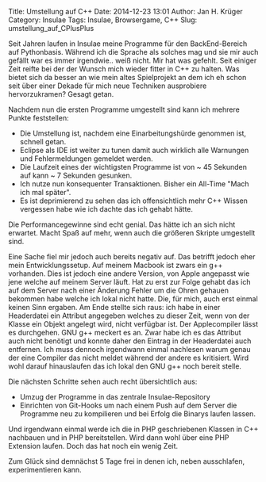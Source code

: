 Title: Umstellung auf C++
Date: 2014-12-23 13:01
Author: Jan H. Krüger
Category: Insulae
Tags: Insulae, Browsergame, C++
Slug: umstellung_auf_CPlusPlus

Seit Jahren laufen in Insulae meine Programme für den BackEnd-Bereich auf Pythonbasis. Während ich die Sprache als solches mag und sie mir auch gefällt war es immer irgendwie.. weiß nicht. Mir hat was gefehlt.
Seit einiger Zeit reifte bei der der Wunsch mich wieder fitter in C++ zu halten.
Was bietet sich da besser an wie mein altes Spielprojekt an dem ich eh schon seit über einer Dekade für mich neue Techniken ausprobiere hervorzukramen? Gesagt getan.


Nachdem nun die ersten Programme umgestellt sind kann ich mehrere Punkte feststellen:

* Die Umstellung ist, nachdem eine Einarbeitungshürde genommen ist, schnell getan.
* Eclipse als IDE ist weiter zu tunen damit auch wirklich alle Warnungen und Fehlermeldungen gemeldet werden.
* Die Laufzeit eines der wichtigsten Programme ist von ~ 45 Sekunden auf kann ~ 7 Sekunden gesunken.
* Ich nutze nun konsequenter Transaktionen. Bisher ein All-Time "Mach ich mal später".
* Es ist deprimierend zu sehen das ich offensichtlich mehr C++ Wissen vergessen habe wie ich dachte das ich gehabt hätte.


Die Performancegewinne sind echt genial. Das hätte ich an sich nicht erwartet. Macht Spaß auf mehr, wenn auch die größeren Skripte umgestellt sind.

Eine Sache fiel mir jedoch auch bereits negativ auf. Das betrifft jedoch eher mein Entwicklungssetup. Auf meinem Macbook ist zwars ein g++ vorhanden. Dies ist jedoch eine andere Version, von Apple angepasst wie jene welche auf meinem Server läuft. Hat zu erst zur Folge gehabt das ich auf dem Server nach einer Änderung Fehler um die Ohren gehauen bekommen habe welche ich lokal nicht hatte. Die, für mich, auch erst einmal keinen Sinn ergaben.
Am Ende stellte sich raus: ich habe in einer Headerdatei ein Attribut angegeben welches zu dieser Zeit, wenn von der Klasse ein Objekt angelegt wird, nicht verfügbar ist. Der Applecompiler lässt es durchgehen. GNU g++ meckert es an.
Zwar habe ich es das Attribut auch nicht benötigt und konnte daher den Eintrag in der Headerdatei auch entfernen. Ich muss dennoch irgendwann einmal nachlesen warum genau der eine Compiler das nicht meldet während der andere es kritisiert. Wird wohl darauf hinauslaufen das ich lokal den GNU g++ noch bereit stelle.


Die nächsten Schritte sehen auch recht übersichtlich aus:

* Umzug der Programme in das zentrale Insulae-Repository
* Einrichten von Git-Hooks um nach einem Push auf dem Server die Programme neu zu kompilieren und bei Erfolg die Binarys laufen lassen.

Und irgendwann einmal werde ich die in PHP geschriebenen Klassen in C++ nachbauen und in PHP bereitstellen. Wird dann wohl über eine PHP Extension laufen. Doch das hat noch ein wenig Zeit.

Zum Glück sind demnächst 5 Tage frei in denen ich, neben ausschlafen, experimentieren kann.